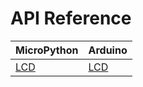 # API Reference

| MicroPython | Arduino |
|:------------|:--------|
|[LCD](zh_CN/api_reference/micropython/api_lcd) | [LCD](zh_CN/api_reference/arduino/api_lcd) |

<!-- |[BUTTON](zh_CN/api_reference/micropython/api_lcd) | [BUTTON](zh_CN/api_reference/arduino/api_lcd) |
|[SPEAKER](zh_CN/api_reference/micropython/api_lcd) | [SPEAKER](zh_CN/api_reference/arduino/api_lcd) | -->

<!-- ## [LCD](zh_CN/api_reference/micropython/api_lcd) -->
<!-- ## [Peripherals](zh_CN/api_reference/peripherals/api_gpio)
### 1. [GPIO](zh_CN/api_reference/peripherals/api_gpio)
## [Speaker](zh_CN/api_reference/api_speaker) -->
